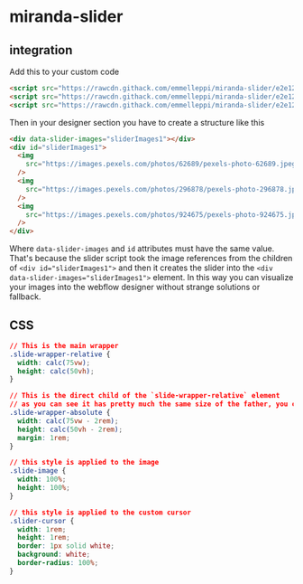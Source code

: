 # miranda-slider

## integration

Add this to your custom code

```html
<script src="https://rawcdn.githack.com/emmelleppi/miranda-slider/e2e12adb88f875e4e733b6118735742c932d5650/dist/runtime-main.b9a385e1.js"></script>
<script src="https://rawcdn.githack.com/emmelleppi/miranda-slider/e2e12adb88f875e4e733b6118735742c932d5650/dist/2.02e1dfb0.chunk.js"></script>
<script src="https://rawcdn.githack.com/emmelleppi/miranda-slider/e2e12adb88f875e4e733b6118735742c932d5650/dist/main.420d84b1.chunk.js"></script>
```

Then in your designer section you have to create a structure like this

```html
<div data-slider-images="sliderImages1"></div>
<div id="sliderImages1">
  <img
    src="https://images.pexels.com/photos/62689/pexels-photo-62689.jpeg?auto=compress&cs=tinysrgb&dpr=2&h=750&w=1260"
  />
  <img
    src="https://images.pexels.com/photos/296878/pexels-photo-296878.jpeg?auto=compress&cs=tinysrgb&dpr=2&h=750&w=1260"
  />
  <img
    src="https://images.pexels.com/photos/924675/pexels-photo-924675.jpeg?auto=compress&cs=tinysrgb&dpr=2&h=750&w=1260"
  />
</div>
```

Where `data-slider-images` and `id` attributes must have the same value. That's because the slider script took the image references from the children of `<div id="sliderImages1">` and then it creates the slider into the `<div data-slider-images="sliderImages1">` element.
In this way you can visualize your images into the webflow designer without strange solutions or fallback.

## CSS

```css
// This is the main wrapper
.slide-wrapper-relative {
  width: calc(75vw);
  height: calc(50vh);
}

// This is the direct child of the `slide-wrapper-relative` element
// as you can see it has pretty much the same size of the father, you can remove the margin if you want
.slide-wrapper-absolute {
  width: calc(75vw - 2rem);
  height: calc(50vh - 2rem);
  margin: 1rem;
}

// this style is applied to the image
.slide-image {
  width: 100%;
  height: 100%;
}

// this style is applied to the custom cursor
.slider-cursor {
  width: 1rem;
  height: 1rem;
  border: 1px solid white;
  background: white;
  border-radius: 100%;
}
```
